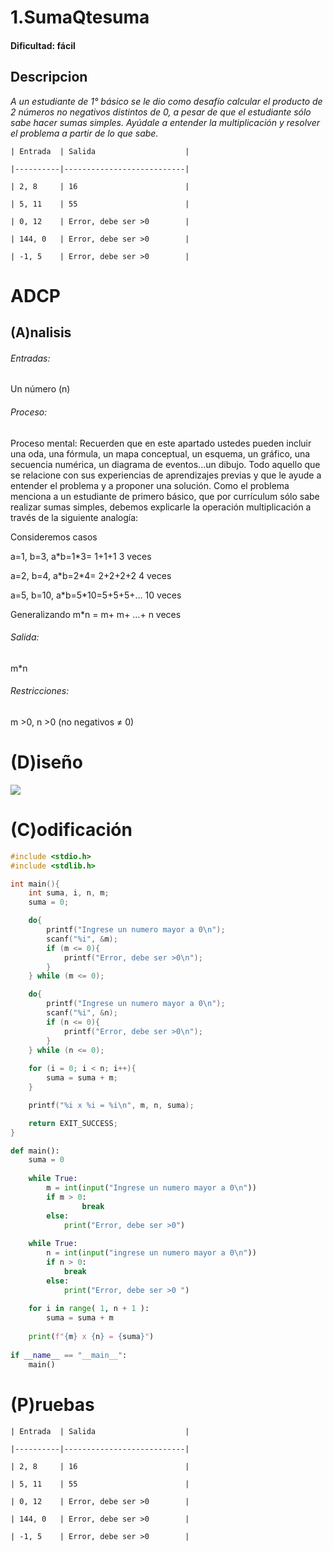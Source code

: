 
# 1.SumaQtesuma

#### Dificultad: fácil

## Descripcion

*A un estudiante de 1° básico se le dio como desafío calcular el producto de 2 números no negativos distintos de 0, a pesar de que el estudiante sólo sabe hacer sumas simples. Ayúdale a entender la multiplicación y resolver el problema a partir de lo que sabe.* 



    | Entrada  | Salida                    |

    |----------|---------------------------|

    | 2, 8     | 16                        |

    | 5, 11    | 55                        |

    | 0, 12    | Error, debe ser >0        |

    | 144, 0   | Error, debe ser >0        |

    | -1, 5    | Error, debe ser >0        |


# ADCP

## (A)nalisis

###### Entradas: 
Un número (n)

###### Proceso:
Proceso mental: Recuerden que en este apartado ustedes pueden incluir una oda, una fórmula, un mapa conceptual, un esquema, un gráfico, una secuencia numérica, un diagrama de eventos...un dibujo. Todo aquello que se relacione con sus experiencias de aprendizajes previas y que le ayude a entender el problema y a proponer una solución. Como el problema menciona a un estudiante de primero básico, que por currículum sólo sabe realizar sumas simples, debemos explicarle la operación multiplicación a través de la siguiente analogía: 

Consideremos casos

a=1, b=3, a\*b=1\*3= 1+1+1 3 veces

a=2, b=4, a\*b=2\*4= 2+2+2+2 4 veces

a=5, b=10, a\*b=5\*10=5+5+5+… 10 veces

Generalizando m\*n = m+ m+ …+ n veces


###### Salida:
m*n

###### Restricciones:
m >0, n >0 (no negativos ≠ 0)

# (D)iseño
![](image.png)

# (C)odificación
```c
#include <stdio.h>
#include <stdlib.h>

int main(){
    int suma, i, n, m;
    suma = 0;

    do{
        printf("Ingrese un numero mayor a 0\n");
        scanf("%i", &m);
        if (m <= 0){
            printf("Error, debe ser >0\n");
        }   
    } while (m <= 0);

    do{
        printf("Ingrese un numero mayor a 0\n");
        scanf("%i", &n);
        if (n <= 0){
            printf("Error, debe ser >0\n");
        }
    } while (n <= 0);  
     
    for (i = 0; i < n; i++){
        suma = suma + m;
    }

    printf("%i x %i = %i\n", m, n, suma);

    return EXIT_SUCCESS;
}
```
```py
def main():
    suma = 0
    
    while True:
        m = int(input("Ingrese un numero mayor a 0\n"))
        if m > 0:
                break
        else:
            print("Error, debe ser >0")
            
    while True:
        n = int(input("ingrese un numero mayor a 0\n"))
        if n > 0:
            break
        else:
            print("Error, debe ser >0 ")
            
    for i in range( 1, n + 1 ):
        suma = suma + m
    
    print(f"{m} x {n} = {suma}")
    
if __name__ == "__main__":
    main()
```

# (P)ruebas


    | Entrada  | Salida                    |
    
    |----------|---------------------------|
    
    | 2, 8     | 16                        |
    
    | 5, 11    | 55                        |
    
    | 0, 12    | Error, debe ser >0        |
    
    | 144, 0   | Error, debe ser >0        |
    
    | -1, 5    | Error, debe ser >0        |




